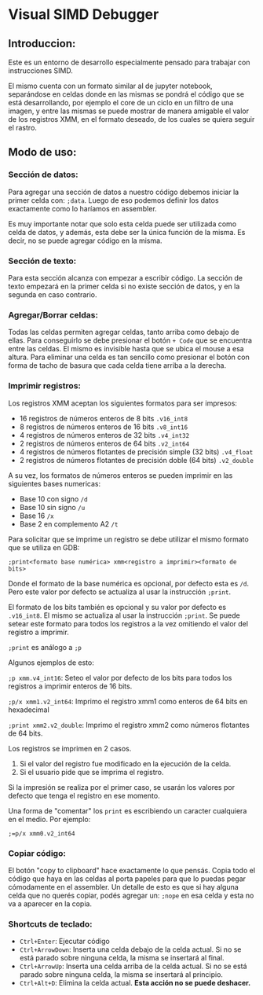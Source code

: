 # Visual SIMD Debugger

## Introduccion:

Este es un entorno de desarrollo especialmente pensado para trabajar con instrucciones SIMD.

El mismo cuenta con un formato similar al de jupyter notebook, separándose en celdas donde en las mismas se pondrá el código que se está desarrollando, por ejemplo el core de un ciclo en un filtro de una imagen, y entre las mismas se puede mostrar de manera amigable el valor de los registros XMM, en el formato deseado, de los cuales se quiera seguir el rastro.

## Modo de uso:

### Sección de datos:

Para agregar una sección de datos a nuestro código debemos iniciar la primer celda con: `;data`. Luego de eso podemos definir los datos exactamente como lo haríamos en assembler.

Es muy importante notar que solo esta celda puede ser utilizada como celda de datos, y además, esta debe ser la única función de la misma. Es decir, no se puede agregar código en la misma.

### Sección de texto:

Para esta sección alcanza con empezar a escribir código. La sección de texto empezará en la primer celda si no existe sección de datos, y en la segunda en caso contrario.

### Agregar/Borrar celdas:

Todas las celdas permiten agregar celdas, tanto arriba como debajo de ellas. Para conseguirlo se debe presionar el botón `+ Code` que se encuentra entre las celdas. El mismo es invisible hasta que se ubica el mouse a esa altura.
Para eliminar una celda es tan sencillo como presionar el botón con forma de tacho de basura que cada celda tiene arriba a la derecha.

### Imprimir registros:

Los registros XMM aceptan los siguientes formatos para ser impresos:

* 16 registros de números enteros de 8 bits `.v16_int8`
* 8 registros de números enteros de 16 bits `.v8_int16`
* 4 registros de números enteros de 32 bits `.v4_int32`
* 2 registros de números enteros de 64 bits `.v2_int64`
* 4 registros de números flotantes de precisión simple (32 bits) `.v4_float`
* 2 registros de números flotantes de precisión doble (64 bits) `.v2_double`

A su vez, los formatos de números enteros se pueden imprimir en las siguientes bases numericas:

* Base 10 con signo `/d`
* Base 10 sin signo `/u`
* Base 16 `/x`
* Base 2 en complemento A2 `/t`

Para solicitar que se imprime un registro se debe utilizar el mismo formato que se utiliza en GDB:

`;print<formato base numérica> xmm<registro a imprimir><formato de bits>`

Donde el formato de la base numérica es opcional, por defecto esta es `/d`. Pero este valor por defecto se actualiza al usar la instrucción `;print`.

El formato de los bits también es opcional y su valor por defecto es `.v16_int8`. El mismo se actualiza al usar la instrucción `;print`. Se puede setear este formato para todos los registros a la vez omitiendo el valor del registro a imprimir.

`;print` es análogo a `;p`

Algunos ejemplos de esto:

`;p xmm.v4_int16`: Seteo el valor por defecto de los bits para todos los registros a imprimir enteros de 16 bits.

`;p/x xmm1.v2_int64`: Imprimo el registro xmm1 como enteros de 64 bits en hexadecimal

`;print xmm2.v2_double`: Imprimo el registro xmm2 como números flotantes de 64 bits.

Los registros se imprimen en 2 casos.

1) Si el valor del registro fue modificado en la ejecución de la celda.
2) Si el usuario pide que se imprima el registro.

Si la impresión se realiza por el primer caso, se usarán los valores por defecto que tenga el registro en ese momento.

Una forma de "comentar" los `print` es escribiendo un caracter cualquiera en el medio. Por ejemplo:

`;=p/x xmm0.v2_int64`



### Copiar código:

El botón "copy to clipboard" hace exactamente lo que pensás. Copia todo el código que haya en las celdas al porta papeles para que lo puedas pegar cómodamente en el assembler. Un detalle de esto es que si hay alguna celda que no querés copiar, podés agregar un:
`;nope` en esa celda y esta no va a aparecer en la copia.


### Shortcuts de teclado:

* `Ctrl+Enter`: Ejecutar código
* `Ctrl+ArrowDown`: Inserta una celda debajo de la celda actual. Si no se está parado sobre ninguna celda, la misma se insertará al final.
* `Ctrl+ArrowUp`: Inserta una celda arriba de la celda actual. Si no se está parado sobre ninguna celda, la misma se insertará al principio.
* `Ctrl+Alt+D`: Elimina la celda actual. **Esta acción no se puede deshacer.**